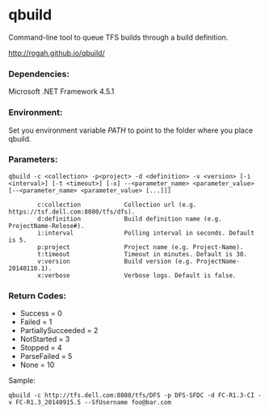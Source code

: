qbuild
======

Command-line tool to queue TFS builds through a build definition.

http://rogah.github.io/qbuild/

### Dependencies:
Microsoft .NET Framework 4.5.1

### Environment:
Set you environment variable *PATH* to point to the folder where you place qbuild.

### Parameters:
```Batchfile
qbuild -c <collection> -p<project> -d <definition> -v <version> [-i <interval>] [-t <timeout>] [-x] --<parameter_name> <parameter_value> [--<parameter_name> <parameter_value> [...]]]

        c:collection            Collection url (e.g. https://tsf.dell.com:8080/tfs/dfs).
        d:definition            Build definition name (e.g. ProjectName-Relese#).
        i:interval              Polling interval in seconds. Default is 5.
        p:project               Project name (e.g. Project-Name).
        t:timeout               Timeout in minutes. Default is 30.
        v:version               Build version (e.g. ProjectName-20140110.1).
        x:verbose               Verbose logs. Default is false.
```

### Return Codes:
* Success = 0
* Failed = 1
* PartiallySucceeded = 2
* NotStarted = 3
* Stopped = 4
* ParseFailed = 5
* None = 10

Sample:
```Batchfile
qbuild -c http://tfs.dell.com:8080/tfs/DFS -p DFS-SFDC -d FC-R1.3-CI -v FC-R1.3_20140915.5 --SfUsername foo@bar.com
```

